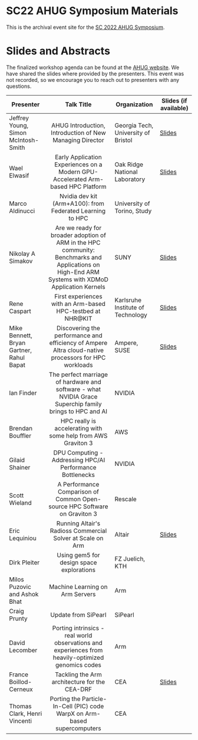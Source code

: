 # SC22 AHUG Symposium Materials
This is the archival event site for the [SC 2022 AHUG Symposium](https://a-hug.org/events/sc-2022-ahug-event/). 

# Slides and Abstracts
The finalized workshop agenda can be found at the [AHUG website](https://a-hug.org/events/sc-2022-ahug-event/). We have shared the slides where provided by the presenters. This event was not recorded, so we encourage you to reach out to presenters with any questions.

| Presenter | Talk Title | Organization | Slides (if available) |
| ---------------------------------- | :------------: | ---------- | --------------------------------|
| Jeffrey Young, Simon McIntosh-Smith | AHUG Introduction, Introduction of New Managing Director |	Georgia Tech, University of Bristol | [Slides](https://github.com/arm-hpc-user-group/sc22-ahug-symposium/blob/25292a858df2c994708c02b4d5d4171598638c76/presentations/01-jyoung-smcintoshsmith-ahug-intro.pdf)|
| Wael Elwasif | Early Application Experiences on a Modern GPU-Accelerated Arm-based HPC Platform | Oak Ridge National Laboratory | [Slides](https://github.com/arm-hpc-user-group/sc22-ahug-symposium/blob/25292a858df2c994708c02b4d5d4171598638c76/presentations/02-wael-elwasif-application-experiences-arm-nvidia-devkit-ahug-sc2022.pdf) |
| Marco Aldinucci              | Nvidia  dev kit (Arm+A100): from Federated Learning to HPC   | University  of Torino, Study       |                       |
| Nikolay A Simakov            | Are  we ready for broader adoption of ARM in the HPC community: Benchmarks  and Applications on High-End ARM Systems with XDMoD Application Kernels| SUNY                               |  [Slides](https://github.com/arm-hpc-user-group/sc22-ahug-symposium/blob/53f01146b13504a99eb24db5e673ad85ead7b388/presentations/04-simakov-benchmarks-xdmod-kernels-ahug-sc22.pdf)                     |
| Rene  Caspart                | First  experiences with an Arm-based HPC-testbed at NHR@KIT  | Karlsruhe  Institute of Technology |  [Slides](https://github.com/arm-hpc-user-group/sc22-ahug-symposium/blob/53f01146b13504a99eb24db5e673ad85ead7b388/presentations/05-caspart-first-experiences-ahug-sc22.pdf)                     |
| Mike  Bennett, Bryan Gartner, Rahul Bapat | Discovering  the performance and efficiency of Ampere Altra cloud-native processors for  HPC workloads | Ampere, SUSE   | [Slides](https://github.com/arm-hpc-user-group/sc22-ahug-symposium/blob/53f01146b13504a99eb24db5e673ad85ead7b388/presentations/06-mbennett-ampere-perf-ahug-sc22.pdf)    |
| Ian  Finder                  | The  perfect marriage of hardware and software - what NVIDIA Grace Superchip  family brings to HPC and AI | NVIDIA |          |
| Brendan  Bouffler            | HPC  really is accelerating with  some help from AWS Graviton 3 | AWS                                |                       |
| Gilaid Shainer               | DPU  Computing - Addressing HPC/AI Performance Bottlenecks   | NVIDIA                             |                       |
| Scott Wieland                | A  Performance Comparison of Common Open-source HPC Software on Graviton 3 | Rescale                            |         |
| Eric Lequiniou               | Running  Altair's Radioss Commercial Solver at Scale on Arm  | Altair                             |   [Slides](https://github.com/arm-hpc-user-group/sc22-ahug-symposium/blob/53f01146b13504a99eb24db5e673ad85ead7b388/presentations/11-elequiniou-altair-arm-ahug-sc22.pdf)                    |
| Dirk Pleiter                 | Using  gem5 for design space explorations                    | FZ  Juelich, KTH                   |                       |
| Milos Puzovic and Ashok Bhat | Machine  Learning on Arm Servers                             | Arm                                |                       |
| Craig Prunty                 | Update  from SiPearl                                         | SiPearl                            |                       |
| David Lecomber               | Porting  intrinsics - real world observations and experiences from heavily-optimized  genomics codes | Arm |              |
| France Boillod-Cerneux       | Tackling  the Arm architecture for the CEA-DRF               | CEA                                |    [Slides](https://github.com/arm-hpc-user-group/sc22-ahug-symposium/blob/53f01146b13504a99eb24db5e673ad85ead7b388/presentations/16-france-boillod-cerneux-arm-arch-ceadrf-ahug-sc22.pdf)                   |
| Thomas Clark, Henri Vincenti | Porting  the Particle-In-Cell (PIC) code WarpX on Arm-based supercomputers | CEA                  |                       |
